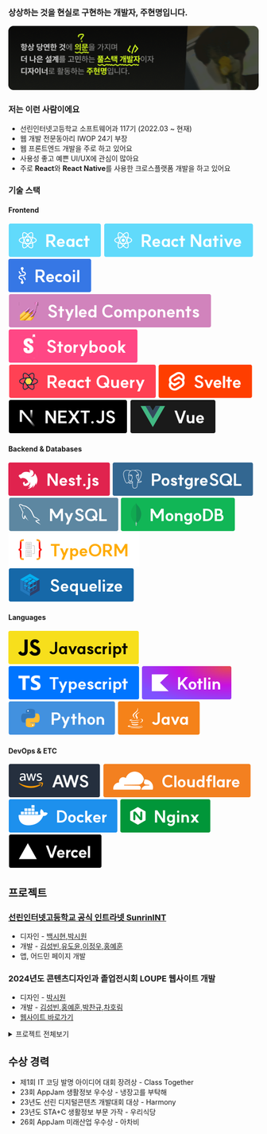 
### 상상하는 것을 현실로 구현하는 개발자, 주현명입니다.
![alt text](/newbanner.png)

### 저는 이런 사람이에요
- 선린인터넷고등학교 소프트웨어과 117기 (2022.03 ~ 현재)
- 웹 개발 전문동아리 IWOP 24기 부장
- 웹 프론트엔드 개발을 주로 하고 있어요
- 사용성 좋고 예쁜 UI/UX에 관심이 많아요
- 주로 **React**와 **React Native**를 사용한 크로스플랫폼 개발을 하고 있어요

### 기술 스택
#### Frontend
![alt text](/badges/frontend/React.svg) ![alt text](/badges/frontend/React%20Native.svg) ![alt text](/badges/frontend/Recoil.svg) ![alt text](/badges/frontend/Styled%20Components.svg) ![alt text](/badges/frontend/Storybook.svg) ![alt text](/badges/frontend/React%20Query.svg) ![alt text](/badges/frontend/Svelte.svg) ![alt text](/badges/frontend/Next.svg) ![alt text](/badges/frontend/Vue.svg)
#### Backend & Databases
![alt text](/badges/backends/Nest.js.svg) ![alt text](/badges/backends/PostgreSQL.svg) ![alt text](/badges/backends/MySQL.svg) ![alt text](/badges/backends/MongoDB.svg) ![alt text](/badges/backends/TypeORM.svg) ![alt text](/badges/backends/Sequelize.svg)
#### Languages
![alt text](/badges/languages/JavaScript.svg) ![alt text](/badges/languages/Typescript.svg) ![alt text](/badges/languages/Kotlin.svg) ![alt text](/badges/languages/Python.svg) ![alt text](/badges/languages/Java.svg)
#### DevOps & ETC
![alt text](/badges/devops/AWS.svg) ![alt text](/badges/devops/Cloudflare.svg) ![alt text](/badges/devops/Docker.svg) ![alt text](/badges/devops/Nginx.svg) ![alt text](/badges/devops/Vercel.svg)

## 프로젝트
### [선린인터넷고등학교 공식 인트라넷 SunrinINT](https://github.com/sunrin-int) 
* 디자인 - [백시현](https://sihyunlights.com/),[박시원](https://www.behance.net/whoisapple)
* 개발 - [김성빈](https://github.com/plebea),[유도윤](https://github.com/doyun0109),[이정우](https://github.com/paul3083),[홍예훈](https://github.com/hoonih)
* 앱, 어드민 페이지 개발 
### 2024년도 콘텐츠디자인과 졸업전시회 LOUPE 웹사이트 개발
* 디자인 - [박시원](https://www.behance.net/whoisapple)
* 개발 - [김성빈](https://github.com/plebea),[홍예훈](https://github.com/hoonih),[박찬규](https://github.com/pck-llight),[차호림](https://github.com/iwopant0825)
* [웹사이트 바로가기](https://sunrin.graphics/2024)
<details>
<summary>프로젝트 전체보기</summary>

### [23년도 선린 소프트웨어 나눔 축제 웹사이트](https://github.com/jureuk7/ssf_frontend)
* 개발 - [이서율](https://github.com/zegiha),[유도윤](https://github.com/doyun0109),[이정우](https://github.com/paul3083)
* [웹사이트 바로가기](https://ssf-frontend.page.dev)
### 2024년도 콘텐츠디자인과 메인 웹사이트 리뉴얼 개발
* 디자인 - [백시현](https://sihyunlights.com/)
* [웹사이트 바로가기](https://sunrin.graphics)

### [비친족 가구 도움 솔루션 Harmony](https://github.com/HarmonyOfficial/harmoy-app) 
* 디자인 - [박시원](https://www.behance.net/whoisapple)
* 개발 - [오유성](https://github.com/oyshallo562)
### [게임 개발 전문동아리 RG 23년도 웹사이트 개발](https://github.com/sunrin-rg/sunrin-rg.github.io) 
* 디자인 - 장운지
* [웹사이트 바로가기](https://sunrin-rg.github.io)
### [23년도 선린 해커톤 본선 출품작 헬짱](https://github.com/23sunrinthon/hackathon_frontend)
* 개발 - [이서율](https://github.com/zegiha),[이하람](https://github.com/iamraram),[조성훈](https://github.com/Jo-Sung-Hun)
</details>

## 수상 경력
- 제1회 IT 코딩 발명 아이디어 대회 장려상 - Class Together
- 23회 AppJam 생활정보 우수상 - 냉장고를 부탁해
- 23년도 선린 디지털콘텐츠 개발대회 대상 - Harmony
- 23년도 STA+C 생활정보 부문 가작 - 우리식당
- 26회 AppJam 미래산업 우수상 - 아차비
